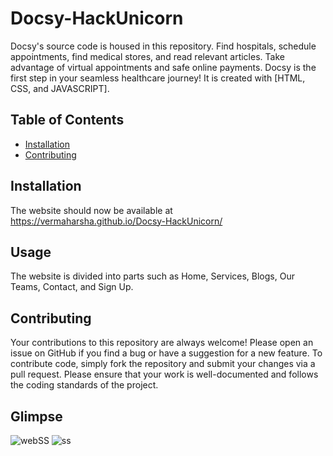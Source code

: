# Docsy-HackUnicorn

Docsy's source code is housed in this repository. Find hospitals, schedule appointments, find medical stores, and read relevant articles. Take advantage of virtual appointments and safe online payments. Docsy is the first step in your seamless healthcare journey! It is created with [HTML, CSS, and JAVASCRIPT].


## Table of Contents

- [Installation](#installation)
- [Contributing](#contributing)


## Installation

The website should now be available at 
https://vermaharsha.github.io/Docsy-HackUnicorn/


## Usage

The website is divided into parts such as Home, Services, Blogs, Our Teams, Contact, and Sign Up. 
 

## Contributing

Your contributions to this repository are always welcome! Please open an issue on GitHub if you find a bug or have a suggestion for a new feature. To contribute code, simply fork the repository and submit your changes via a pull request. Please ensure that your work is well-documented and follows the coding standards of the project.


## Glimpse

![webSS]()
![ss](https://github.com/vermaharsha/Docsy-HackUnicorn/assets/111423734/18e3b584-2059-495e-a5ae-4955f7235c2e)
